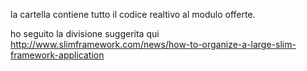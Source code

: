 la cartella contiene tutto il codice realtivo al modulo offerte.

ho seguito la divisione suggerita qui http://www.slimframework.com/news/how-to-organize-a-large-slim-framework-application



